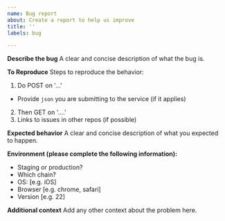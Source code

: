 ```yaml
---
name: Bug report
about: Create a report to help us improve
title: ''
labels: bug

---
```


**Describe the bug**
A clear and concise description of what the bug is.

**To Reproduce**
Steps to reproduce the behavior:
1. Do POST on '...'
  - Provide `json` you are submitting to the service (if it applies)
2. Then GET on '....'
3. Links to issues in other repos (if possible)

**Expected behavior**
A clear and concise description of what you expected to happen.

**Environment (please complete the following information):**
 - Staging or production?
 - Which chain?
 - OS: [e.g. iOS]
 - Browser [e.g. chrome, safari]
 - Version [e.g. 22]

**Additional context**
Add any other context about the problem here.
